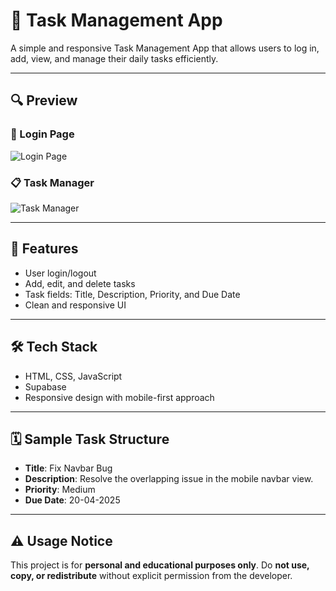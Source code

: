 # 📝 Task Management App

A simple and responsive Task Management App that allows users to log in, add, view, and manage their daily tasks efficiently.

---

## 🔍 Preview

### 🔐 Login Page  
![Login Page](https://github.com/user-attachments/assets/f5cc1b28-2f8b-4a14-af25-9a414828f360)

### 📋 Task Manager  
![Task Manager](https://github.com/user-attachments/assets/07c4a5ba-9518-4c78-bd78-7b8ee9b236af)

---

## 🚀 Features
- User login/logout
- Add, edit, and delete tasks
- Task fields: Title, Description, Priority, and Due Date
- Clean and responsive UI

---

## 🛠️ Tech Stack
- HTML, CSS, JavaScript
- Supabase
- Responsive design with mobile-first approach

---

## 🗓️ Sample Task Structure

- **Title**: Fix Navbar Bug  
- **Description**: Resolve the overlapping issue in the mobile navbar view.  
- **Priority**: Medium  
- **Due Date**: 20-04-2025  

---

## ⚠️ Usage Notice

This project is for **personal and educational purposes only**. Do **not use, copy, or redistribute** without explicit permission from the developer.

